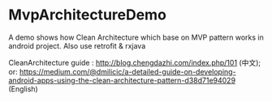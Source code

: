 # MvpArchitectureDemo
A demo shows how Clean Architecture which base on MVP pattern works in android project. Also use retrofit &amp; rxjava

CleanArchitecture guide : http://blog.chengdazhi.com/index.php/101  (中文); 
or: https://medium.com/@dmilicic/a-detailed-guide-on-developing-android-apps-using-the-clean-architecture-pattern-d38d71e94029 (English)


